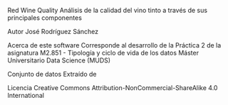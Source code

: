 Red Wine Quality
Análisis de la calidad del vino tinto a través de sus principales componentes

Autor
José Rodríguez Sánchez

Acerca de este software
Corresponde al desarrollo de la Práctica 2 de la asignatura M2.851 - Tipología y ciclo de vida de los datos
Máster Universitario Data Science (MUDS)

Conjunto de datos
Extraído de 

Licencia
Creative Commons Attribution-NonCommercial-ShareAlike 4.0 International
